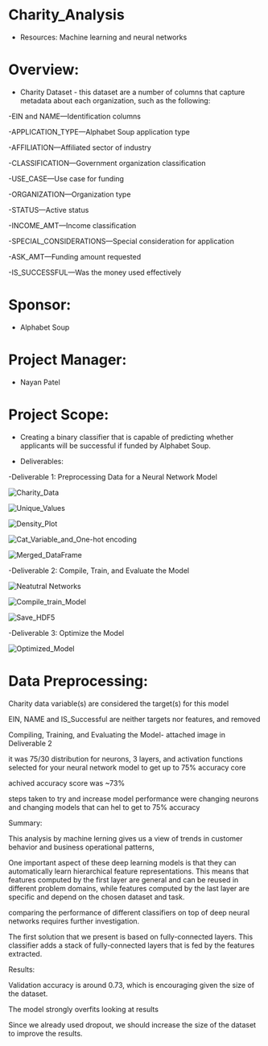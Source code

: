 # Charity_Analysis 

- Resources: Machine learning and neural networks

# Overview:

- Charity Dataset - this dataset are a number of columns that capture metadata about each organization, such as the following:

-EIN and NAME—Identification columns

-APPLICATION_TYPE—Alphabet Soup application type

-AFFILIATION—Affiliated sector of industry

-CLASSIFICATION—Government organization classification

-USE_CASE—Use case for funding

-ORGANIZATION—Organization type

-STATUS—Active status

-INCOME_AMT—Income classification

-SPECIAL_CONSIDERATIONS—Special consideration for application

-ASK_AMT—Funding amount requested

-IS_SUCCESSFUL—Was the money used effectively

# Sponsor: 

- Alphabet Soup

# Project Manager:

- Nayan Patel

# Project Scope:

- Creating a binary classifier that is capable of predicting whether applicants will be successful if funded by Alphabet Soup.

- Deliverables:

-Deliverable 1: Preprocessing Data for a Neural Network Model

![Charity_Data](images/D1_chdata_dropEINandNAME.png)

![Unique_Values](images/D1_unique.png)

![Density_Plot](images/D1_density.png)

![Cat_Variable_and_One-hot encoding](images/D1_catV_encode.png)

![Merged_DataFrame](images/D1_merged.png)

-Deliverable 2: Compile, Train, and Evaluate the Model

![Neatutral Networks](images/D2_neautralnetwork_hiddenlayers.png)

![Compile_train_Model](images/D2_compile_train.png)

![Save_HDF5](images/D2_hdf5.png)

-Deliverable 3: Optimize the Model

![Optimized_Model](images/D3_nnModels.png)

# Data Preprocessing:

Charity data variable(s) are considered the target(s) for this model

EIN, NAME and IS_Successful are neither targets nor features, and removed 

Compiling, Training, and Evaluating the Model- attached image in Deliverable 2

it was 75/30 distribution for neurons, 3 layers, and activation functions selected for 
your neural network model to get up to 75% accuracy core

achived accuracy score was ~73%

steps taken to try and increase model performance were changing neurons and changing models that can hel to get to 75% accuracy

Summary:

This analysis by machine lerning gives us a view of trends in customer behavior and business operational patterns,

One important aspect of these deep learning models is that they can automatically learn hierarchical feature representations. This means that features computed by the first layer are general and can be reused in different problem domains, while features computed by the last layer are specific and depend on the chosen dataset and task.

comparing the performance of different classifiers on top of deep neural networks requires further investigation. 

The first solution that we present is based on fully-connected layers. This classifier adds a stack of fully-connected layers that is fed by the features extracted.

Results:

Validation accuracy is around 0.73, which is encouraging given the size of the dataset.

The model strongly overfits looking at results

Since we already used dropout, we should increase the size of the dataset to improve the results.
